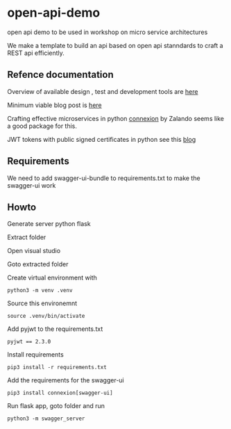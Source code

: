 # open-api-demo
open api demo to be used in workshop on micro service architectures

We make a template to build an api based on open api stanndards to craft a REST api efficiently.

## Refence documentation

Overview of available design , test and development tools are [here](https://openapi.tools/#gui-editors)

Minimum viable blog post is [here](https://anthony-f-tannous.medium.com/working-with-openapi-swagger-tools-python-1c0c22f7a629)

Crafting effective microservices in python [connexion](https://engineering.zalando.com/posts/2016/12/crafting-effective-microservices-in-python.html) by Zalando
seems like a good package for this.

JWT tokens with public signed certificates in python see this [blog](https://blog.miguelgrinberg.com/post/json-web-tokens-with-public-key-signatures)

## Requirements

We need to add swagger-ui-bundle to requirements.txt to make the swagger-ui work

## Howto

Generate server python flask

Extract folder

Open visual studio

Goto extracted folder

Create virtual environment with 

    python3 -m venv .venv

Source this environemnt

    source .venv/bin/activate
    
Add pyjwt to the requirements.txt 

    pyjwt == 2.3.0

Install requirements

    pip3 install -r requirements.txt
    
Add the requirements for the swagger-ui

    pip3 install connexion[swagger-ui]
    
Run flask app, goto folder and run 

    python3 -m swagger_server
    
    

